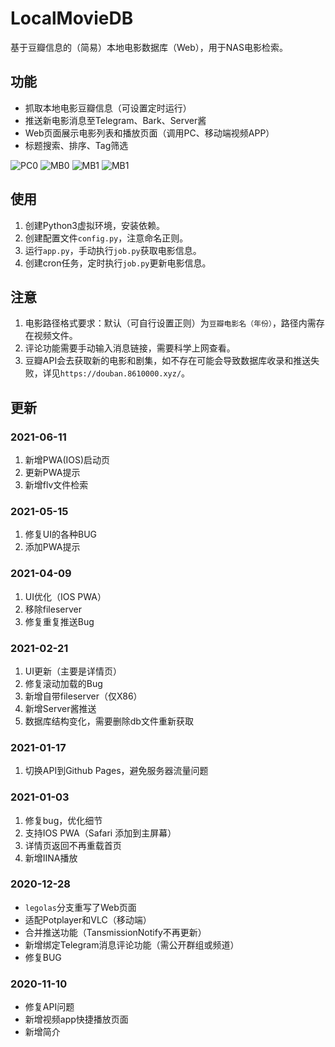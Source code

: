 # LocalMovieDB
基于豆瓣信息的（简易）本地电影数据库（Web），用于NAS电影检索。


## 功能
- 抓取本地电影豆瓣信息（可设置定时运行）
- 推送新电影消息至Telegram、Bark、Server酱
- Web页面展示电影列表和播放页面（调用PC、移动端视频APP）
- 标题搜索、排序、Tag筛选

![PC0](https://raw.githubusercontent.com/Rocket-Factory/LocalMovieDB/legolas/preview/PC0.jpg)
![MB0](https://raw.githubusercontent.com/Rocket-Factory/LocalMovieDB/legolas/preview/PC1.jpg)
![MB1](https://raw.githubusercontent.com/Rocket-Factory/LocalMovieDB/legolas/preview/mb0.jpg)
![MB1](https://raw.githubusercontent.com/Rocket-Factory/LocalMovieDB/legolas/preview/mb1.jpg)


## 使用
1. 创建Python3虚拟环境，安装依赖。
2. 创建配置文件`config.py`，注意命名正则。
3. 运行`app.py`，手动执行`job.py`获取电影信息。
4. 创建cron任务，定时执行`job.py`更新电影信息。

## 注意
1. 电影路径格式要求：默认（可自行设置正则）为`豆瓣电影名（年份）`，路径内需存在视频文件。
2. 评论功能需要手动输入消息链接，需要科学上网查看。
3. 豆瓣API会去获取新的电影和剧集，如不存在可能会导致数据库收录和推送失败，详见`https://douban.8610000.xyz/`。

## 更新
### 2021-06-11
1. 新增PWA(IOS)启动页
2. 更新PWA提示
3. 新增flv文件检索

### 2021-05-15
1. 修复UI的各种BUG
2. 添加PWA提示

### 2021-04-09
1. UI优化（IOS PWA）
2. 移除fileserver
3. 修复重复推送Bug

### 2021-02-21
1. UI更新（主要是详情页）
2. 修复滚动加载的Bug
3. 新增自带fileserver（仅X86）
4. 新增Server酱推送
5. 数据库结构变化，需要删除db文件重新获取

### 2021-01-17
1. 切换API到Github Pages，避免服务器流量问题

### 2021-01-03
1. 修复bug，优化细节
2. 支持IOS PWA（Safari 添加到主屏幕）
3. 详情页返回不再重载首页
4. 新增IINA播放

### 2020-12-28
- `legolas`分支重写了Web页面
- 适配Potplayer和VLC（移动端）
- 合并推送功能（TansmissionNotify不再更新）
- 新增绑定Telegram消息评论功能（需公开群组或频道）
- 修复BUG

### 2020-11-10
- 修复API问题
- 新增视频app快捷播放页面
- 新增简介
